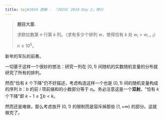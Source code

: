 ```yaml
---
title: loj#2834 题解 - 「JOISC 2018 Day 2」修行
---
```


> **题目大意.**
>
> 求欧拉数第 $n$ 行第 $k$ 列。（求有多少个排列 $w$，使得恰有 $k$ 处 $w_i>w_{i+1}$）
>
> $n\le 10^5$。

新年的军队的前奏。

一切基于这样一个很妙的想法：研究一列在 $[0,1)$ 间随机的实数随机变量的分布就研究了所有的排列。

然而"恰有 $k$ 个下降"仍不好描述，考虑构造这样一个也是 $[0,1)$ 间的随机变量构成的序列 $b$：$b$ 的前 $i$ 项前缀和的小数部分等于 $a_i$。务必注意这是一个**双射**。"恰有 $k$ 个下降"即 $k-1\le \sum b<k$。

然而还是难做，那么考虑放开 $[0,1)$ 的限制而是容斥掉那些 $[1,+\infty)$ 的部分。这就做完了。
